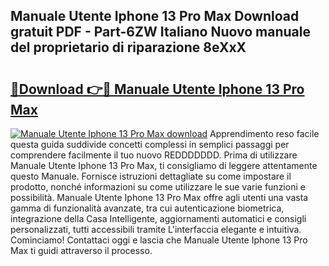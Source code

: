 ## Manuale Utente Iphone 13 Pro Max Download gratuit PDF - Part-6ZW Italiano Nuovo manuale del proprietario di riparazione 8eXxX

# <h2><a href="http://dfd9yz.blite.top/?on=Manuale+Utente+Iphone+13+Pro+Max">🔗Download 👉🔴 Manuale Utente Iphone 13 Pro Max</a></h2>

[![Manuale Utente Iphone 13 Pro Max download](https://i.imgur.com/lujVjoI.png)](http://dfd9yz.blite.top/?on=Manuale+Utente+Iphone+13+Pro+Max)
Apprendimento reso facile questa guida suddivide concetti complessi in semplici passaggi per comprendere facilmente il tuo nuovo REDDDDDDD. Prima di utilizzare Manuale Utente Iphone 13 Pro Max, ti consigliamo di leggere attentamente questo Manuale. Fornisce istruzioni dettagliate su come impostare il prodotto, nonché informazioni su come utilizzare le sue varie funzioni e possibilità. Manuale Utente Iphone 13 Pro Max offre agli utenti una vasta gamma di funzionalità avanzate, tra cui autenticazione biometrica, integrazione della Casa Intelligente, aggiornamenti automatici e consigli personalizzati, tutti accessibili tramite L'interfaccia elegante e intuitiva. Cominciamo! Contattaci oggi e lascia che Manuale Utente Iphone 13 Pro Max ti guidi attraverso il processo.
